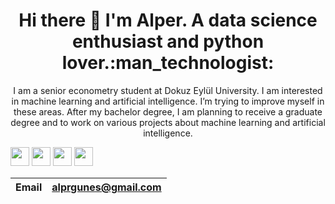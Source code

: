 




<h1 align='center'>
  Hi there 👋 I'm Alper. A data science enthusiast and python lover.:man_technologist:
</h1>
<p align='center'>
 I am a senior econometry student at Dokuz Eylül University. I am interested in machine learning and artificial intelligence. I’m trying to improve myself in these areas. After my bachelor degree, I am planning to receive a graduate degree and to work on various projects about machine learning and artificial intelligence.


 
[<img height="30" src="https://img.shields.io/badge/LinkedIn-0077B5?style=for-the-badge&logo=linkedin&logoColor=white" />][linkedin]
[<img height="30" src="https://img.shields.io/badge/Medium-12100E?style=for-the-badge&logo=medium&logoColor=white" />][medium]
[<img height="30" src="https://img.shields.io/badge/twitter-%231DA1F2.svg?&style=for-the-badge&logo=twitter&logoColor=white" />][twitter]
[<img height="30" src = "https://img.shields.io/badge/Youtube-%23E4405F.svg?&style=for-the-badge&logo=Youtube&logoColor=white">][Youtube] 



|Email|alprgunes@gmail.com|
|-----|---------------------|




[twitter]: https://twitter.com/alper___gunes
[youtube]:https://www.youtube.com/channel/UCEUdxB6MY6DIU3AhIj-Tfyg
[medium]: https://alprgunes.medium.com/
[linkedin]: https://dev.to/alpergunes

</p>

